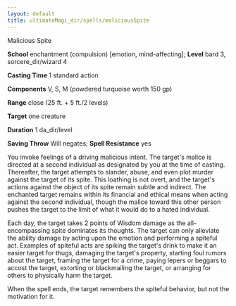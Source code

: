 ```yaml
---
layout: default
title: ultimateMagi_dir/spells/maliciousSpite
---
```

Malicious Spite

**School** enchantment (compulsion) [emotion, mind-affecting]; **Level** bard 3, sorcere_dir/wizard 4

**Casting Time** 1 standard action

**Components** V, S, M (powdered turquoise worth 150 gp)

**Range** close (25 ft. + 5 ft./2 levels)

**Target** one creature

**Duration** 1 da_dir/level

**Saving Throw** Will negates; **Spell Resistance** yes

You invoke feelings of a driving malicious intent. The target's malice is directed at a second individual as designated by you at the time of casting. Thereafter, the target attempts to slander, abuse, and even plot murder against the target of its spite. This loathing is not overt, and the target's actions against the object of its spite remain subtle and indirect. The enchanted target remains within its financial and ethical means when acting against the second individual, though the malice toward this other person pushes the target to the limit of what it would do to a hated individual.

Each day, the target takes 2 points of Wisdom damage as the all-encompassing spite dominates its thoughts. The target can only alleviate the ability damage by acting upon the emotion and performing a spiteful act. Examples of spiteful acts are spiking the target's drink to make it an easier target for thugs, damaging the target's property, starting foul rumors about the target, framing the target for a crime, paying lepers or beggars to accost the target, extorting or blackmailing the target, or arranging for others to physically harm the target.

When the spell ends, the target remembers the spiteful behavior, but not the motivation for it.

